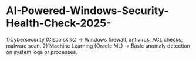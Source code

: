 # AI-Powered-Windows-Security-Health-Check-2025-
1)Cybersecurity (Cisco skills) → Windows firewall, antivirus, ACL checks, malware scan.  2)`Machine Learning (Oracle ML) → Basic anomaly detection on system logs or processes.
